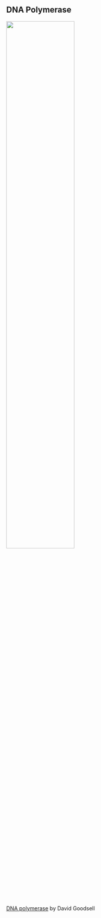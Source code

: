 ##  DNA Polymerase

<img src="resources/goodsell-dna-polymerase-rotated.png" style="width:60%;height:auto"/>

[DNA polymerase](http://www.rcsb.org/pdb/101/motm.do?momID=3) by David Goodsell
